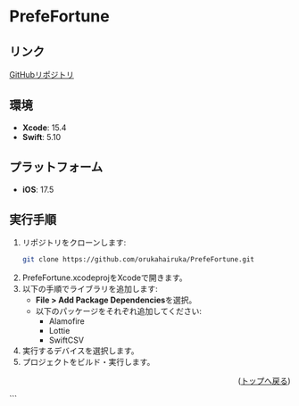 <div id="top"></div>

# PrefeFortune

## リンク
[GitHubリポジトリ](https://github.com/orukahairuka/PrefeFortune)

## 環境
- **Xcode**: 15.4
- **Swift**: 5.10

## プラットフォーム
- **iOS**: 17.5

## 実行手順
1. リポジトリをクローンします:
   ```bash
   git clone https://github.com/orukahairuka/PrefeFortune.git
   ```
2. PrefeFortune.xcodeprojをXcodeで開きます。
3. 以下の手順でライブラリを追加します:
   - **File > Add Package Dependencies**を選択。
   - 以下のパッケージをそれぞれ追加してください:
     - Alamofire
     - Lottie
     - SwiftCSV
4. 実行するデバイスを選択します。
5. プロジェクトをビルド・実行します。
<p align="right">(<a href="#top">トップへ戻る</a>)</p> ```
